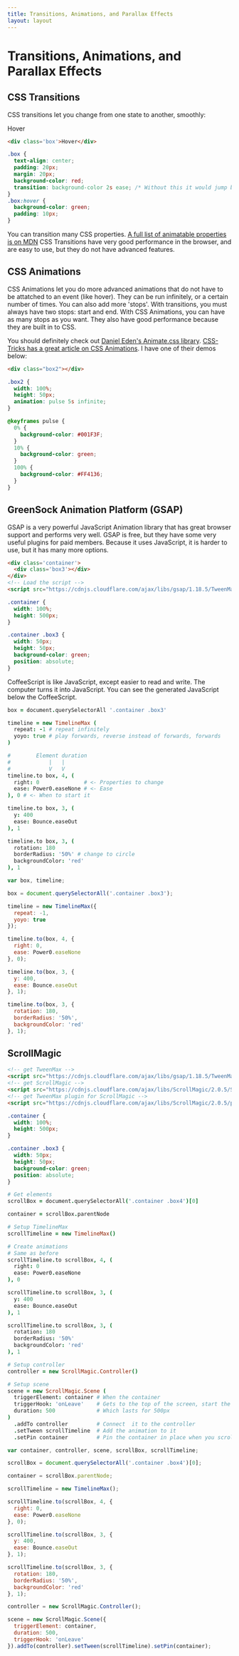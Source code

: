 ```yaml
---
title: Transitions, Animations, and Parallax Effects
layout: layout
---
```


# Transitions, Animations, and Parallax Effects

## CSS Transitions

CSS transitions let you change from one state to another, smoothly:

<div class='box'>Hover</div>

```html
<div class='box'>Hover</div>
```

```css
.box {
  text-align: center;
  padding: 20px;
  margin: 20px;
  background-color: red;
  transition: background-color 2s ease; /* Without this it would jump between states */
}
.box:hover {
  background-color: green;
  padding: 10px;
}
```

You can transition many CSS properties. [A full list of animatable properties is on MDN](https://developer.mozilla.org/en-US/docs/Web/CSS/CSS_animated_properties)
CSS Transitions have very good performance in the browser, and are easy to use, but they do not have advanced features.

## CSS Animations

CSS Animations let you do more advanced animations that do not have to be attatched to an event (like hover). They can be run infinitely, or a certain number of times. You can also add more 'stops'. With transitions, you must always have two stops: start and end. With CSS Animations, you can have as many stops as you want. They also have good performance because they are built in to CSS.

You should definitely check out [Daniel Eden's Animate.css library](https://daneden.github.io/animate.css/). [CSS-Tricks has a great article on CSS Animations](https://css-tricks.com/almanac/properties/a/animation/). I have one of their demos below:

<div class="box2"></div>

```html
<div class="box2"></div>
```

```css
.box2 {
  width: 100%;
  height: 50px;
  animation: pulse 5s infinite;
}

@keyframes pulse {
  0% {
    background-color: #001F3F;
  }
  10% {
    background-color: green;
  }
  100% {
    background-color: #FF4136;
  }
}
```

## GreenSock Animation Platform (GSAP)

GSAP is a very powerful JavaScript Animation library that has great browser support and performs very well. GSAP is free, but they have some very useful plugins for paid members. Because it uses JavaScript, it is harder to use, but it has many more options.

<div class='container'>
  <div class='box3'></div>
</div>

```html
<div class='container'>
  <div class='box3'></div>
</div>
<!-- Load the script -->
<script src="https://cdnjs.cloudflare.com/ajax/libs/gsap/1.18.5/TweenMax.min.js"></script>
```

```css
.container {
  width: 100%;
  height: 500px;
}

.container .box3 {
  width: 50px;
  height: 50px;
  background-color: green;
  position: absolute;
}
```

CoffeeScript is like JavaScript, except easier to read and write. The computer turns it into JavaScript. You can see the generated JavaScript below the CoffeeScript.

```coffee
box = document.querySelectorAll '.container .box3'

timeline = new TimelineMax (
  repeat: -1 # repeat infinitely
  yoyo: true # play forwards, reverse instead of forwards, forwards
)

#        Element duration
#            |   |
#            V   V
timeline.to box, 4, (
  right: 0              # <- Properties to change
  ease: Power0.easeNone # <- Ease
), 0 # <- When to start it

timeline.to box, 3, (
  y: 400
  ease: Bounce.easeOut
), 1

timeline.to box, 3, (
  rotation: 180
  borderRadius: '50%' # change to circle
  backgroundColor: 'red'
), 1
```

```js
var box, timeline;

box = document.querySelectorAll('.container .box3');

timeline = new TimelineMax({
  repeat: -1,
  yoyo: true
});

timeline.to(box, 4, {
  right: 0,
  ease: Power0.easeNone
}, 0);

timeline.to(box, 3, {
  y: 400,
  ease: Bounce.easeOut
}, 1);

timeline.to(box, 3, {
  rotation: 180,
  borderRadius: '50%',
  backgroundColor: 'red'
}, 1);
```

## ScrollMagic

<div class='container'>
  <div class='box4'></div>
</div>

```html
<!-- get TweenMax -->
<script src="https://cdnjs.cloudflare.com/ajax/libs/gsap/1.18.5/TweenMax.min.js"></script>
<!-- get ScrollMagic -->
<script src="https://cdnjs.cloudflare.com/ajax/libs/ScrollMagic/2.0.5/ScrollMagic.min.js"></script>
<!-- get TweenMax plugin for ScrollMagic -->
<script src="https://cdnjs.cloudflare.com/ajax/libs/ScrollMagic/2.0.5/plugins/animation.gsap.min.js"></script>
```

```css
.container {
  width: 100%;
  height: 500px;
}

.container .box3 {
  width: 50px;
  height: 50px;
  background-color: green;
  position: absolute;
}
```

```coffee
# Get elements
scrollBox = document.querySelectorAll('.container .box4')[0]

container = scrollBox.parentNode

# Setup TimelineMax
scrollTimeline = new TimelineMax()

# Create animations
# Same as before
scrollTimeline.to scrollBox, 4, (
  right: 0
  ease: Power0.easeNone
), 0

scrollTimeline.to scrollBox, 3, (
  y: 400
  ease: Bounce.easeOut
), 1

scrollTimeline.to scrollBox, 3, (
  rotation: 180
  borderRadius: '50%'
  backgroundColor: 'red'
), 1

# Setup controller
controller = new ScrollMagic.Controller()

# Setup scene
scene = new ScrollMagic.Scene (
  triggerElement: container # When the container
  triggerHook: 'onLeave'    # Gets to the top of the screen, start the animation.
  duration: 500             # Which lasts for 500px
)
  .addTo controller         # Connect  it to the controller
  .setTween scrollTimeline  # Add the animation to it
  .setPin container         # Pin the container in place when you scroll to it
```

```js
var container, controller, scene, scrollBox, scrollTimeline;

scrollBox = document.querySelectorAll('.container .box4')[0];

container = scrollBox.parentNode;

scrollTimeline = new TimelineMax();

scrollTimeline.to(scrollBox, 4, {
  right: 0,
  ease: Power0.easeNone
}, 0);

scrollTimeline.to(scrollBox, 3, {
  y: 400,
  ease: Bounce.easeOut
}, 1);

scrollTimeline.to(scrollBox, 3, {
  rotation: 180,
  borderRadius: '50%',
  backgroundColor: 'red'
}, 1);

controller = new ScrollMagic.Controller();

scene = new ScrollMagic.Scene({
  triggerElement: container,
  duration: 500,
  triggerHook: 'onLeave'
}).addTo(controller).setTween(scrollTimeline).setPin(container);

```

